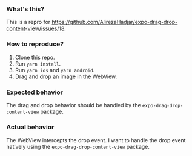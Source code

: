 ### What's this?

This is a repro for https://github.com/AlirezaHadjar/expo-drag-drop-content-view/issues/18.

### How to reproduce?

1. Clone this repo.
2. Run `yarn install`.
3. Run `yarn ios` and `yarn android`.
4. Drag and drop an image in the WebView.

### Expected behavior

The drag and drop behavior should be handled by the `expo-drag-drop-content-view` package.

### Actual behavior

The WebView intercepts the drop event. I want to handle the drop event natively using the `expo-drag-drop-content-view` package.